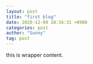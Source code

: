 ```yaml
---
layout: post
title: "first blog"
date: 2020-12-09 18:34:31 +0900
categories: post
author: "Sunny"
tag: post
---
```


this is wrapper content.
